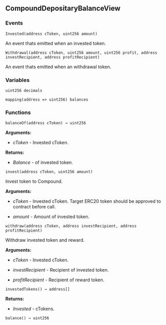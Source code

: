 ## CompoundDepositaryBalanceView





### Events
```solidity
Invested(address cToken, uint256 amount)
```

An event thats emitted when an invested token.



```solidity
Withdrawal(address cToken, uint256 amount, uint256 profit, address investRecipient, address profitRecipient)
```

An event thats emitted when an withdrawal token.




### Variables
```solidity
uint256 decimals
```

```solidity
mapping(address => uint256) balances
```


### Functions
```solidity
balanceOf(address cToken) → uint256
```





**Arguments:**
- *cToken* - Invested cToken.


**Returns:**
- *Balance* - of invested token.

```solidity
invest(address cToken, uint256 amount)
```

Invest token to Compound.




**Arguments:**
- *cToken* - Invested cToken. Target ERC20 token should be approved to contract before call.

- *amount* - Amount of invested token.

```solidity
withdraw(address cToken, address investRecipient, address profitRecipient)
```

Withdraw invested token and reward.




**Arguments:**
- *cToken* - Invested cToken.

- *investRecipient* - Recipient of invested token.

- *profitRecipient* - Recipient of reward token.

```solidity
investedTokens() → address[]
```





**Returns:**
- *Invested* - cTokens.

```solidity
balance() → uint256
```





